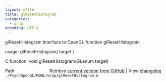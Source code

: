 ```yaml
---
layout: mfile
title: glResetHistogram
categories:
  - wrap
encoding: UTF-8
---
```


glResetHistogram  Interface to OpenGL function glResetHistogram

usage:  glResetHistogram( target )

C function:  void glResetHistogram(GLenum target)


<div class="code_header" style="text-align:right;">
  <span style="float:left;">Path&nbsp;&nbsp;</span> <span class="counter">Retrieve <a href=
  "https://raw.github.com/Psychtoolbox-3/Psychtoolbox-3/beta/./PsychOpenGL/MOGL/wrap/glResetHistogram.m">current version from GitHub</a> | View <a href=
  "https://github.com/Psychtoolbox-3/Psychtoolbox-3/commits/beta/./PsychOpenGL/MOGL/wrap/glResetHistogram.m">changelog</a></span>
</div>
<div class="code">
  <code>./PsychOpenGL/MOGL/wrap/glResetHistogram.m</code>
</div>
